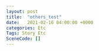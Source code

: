 ```yaml
---
layout: post
title:  "others_test"
date:   2021-02-16 04:00:00 +0000
categories: Etc
Tags: Story Etc
SceneCode: []
---
```

